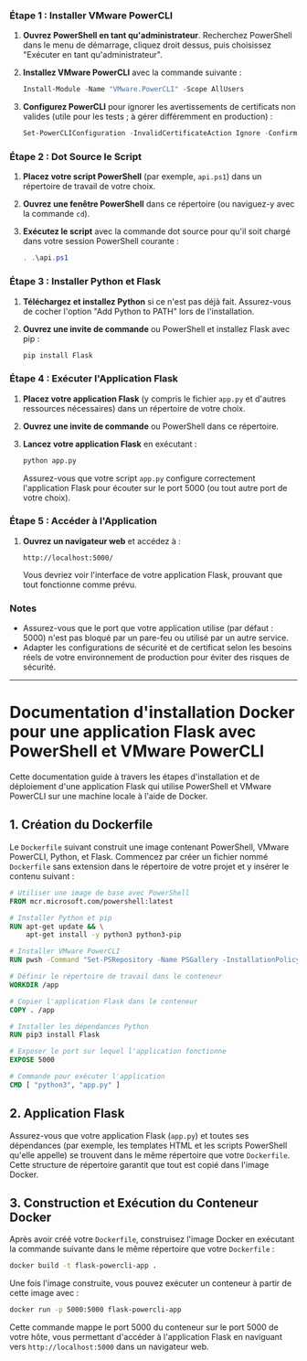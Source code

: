 ### Étape 1 : Installer VMware PowerCLI

1. **Ouvrez PowerShell en tant qu'administrateur**. Recherchez PowerShell dans le menu de démarrage, cliquez droit dessus, puis choisissez "Exécuter en tant qu'administrateur".

2. **Installez VMware PowerCLI** avec la commande suivante :

   ```powershell
   Install-Module -Name "VMware.PowerCLI" -Scope AllUsers
   ```

3. **Configurez PowerCLI** pour ignorer les avertissements de certificats non valides (utile pour les tests ; à gérer différemment en production) :

   ```powershell
   Set-PowerCLIConfiguration -InvalidCertificateAction Ignore -Confirm:$false
   ```

### Étape 2 : Dot Source le Script

1. **Placez votre script PowerShell** (par exemple, `api.ps1`) dans un répertoire de travail de votre choix.

2. **Ouvrez une fenêtre PowerShell** dans ce répertoire (ou naviguez-y avec la commande `cd`).

3. **Exécutez le script** avec la commande dot source pour qu'il soit chargé dans votre session PowerShell courante :

   ```powershell
   . .\api.ps1
   ```

### Étape 3 : Installer Python et Flask

1. **Téléchargez et installez Python** si ce n'est pas déjà fait. Assurez-vous de cocher l'option "Add Python to PATH" lors de l'installation.

2. **Ouvrez une invite de commande** ou PowerShell et installez Flask avec pip :

   ```bash
   pip install Flask
   ```

### Étape 4 : Exécuter l'Application Flask

1. **Placez votre application Flask** (y compris le fichier `app.py` et d'autres ressources nécessaires) dans un répertoire de votre choix.

2. **Ouvrez une invite de commande** ou PowerShell dans ce répertoire.

3. **Lancez votre application Flask** en exécutant :

   ```bash
   python app.py
   ```

   Assurez-vous que votre script `app.py` configure correctement l'application Flask pour écouter sur le port 5000 (ou tout autre port de votre choix).

### Étape 5 : Accéder à l'Application

1. **Ouvrez un navigateur web** et accédez à :

   ```
   http://localhost:5000/
   ```

   Vous devriez voir l'interface de votre application Flask, prouvant que tout fonctionne comme prévu.

### Notes

- Assurez-vous que le port que votre application utilise (par défaut : 5000) n'est pas bloqué par un pare-feu ou utilisé par un autre service.
- Adapter les configurations de sécurité et de certificat selon les besoins réels de votre environnement de production pour éviter des risques de sécurité.






---

# Documentation d'installation Docker pour une application Flask avec PowerShell et VMware PowerCLI

Cette documentation guide à travers les étapes d'installation et de déploiement d'une application Flask qui utilise PowerShell et VMware PowerCLI sur une machine locale à l'aide de Docker.


## 1. Création du Dockerfile

Le `Dockerfile` suivant construit une image contenant PowerShell, VMware PowerCLI, Python, et Flask. Commencez par créer un fichier nommé `Dockerfile` sans extension dans le répertoire de votre projet et y insérer le contenu suivant :

```Dockerfile
# Utiliser une image de base avec PowerShell
FROM mcr.microsoft.com/powershell:latest

# Installer Python et pip
RUN apt-get update && \
    apt-get install -y python3 python3-pip

# Installer VMware PowerCLI
RUN pwsh -Command "Set-PSRepository -Name PSGallery -InstallationPolicy Trusted; Install-Module -Name VMware.PowerCLI -Scope AllUsers -Confirm:$false"

# Définir le répertoire de travail dans le conteneur
WORKDIR /app

# Copier l'application Flask dans le conteneur
COPY . /app

# Installer les dépendances Python
RUN pip3 install Flask

# Exposer le port sur lequel l'application fonctionne
EXPOSE 5000

# Commande pour exécuter l'application
CMD [ "python3", "app.py" ]
```

## 2. Application Flask

Assurez-vous que votre application Flask (`app.py`) et toutes ses dépendances (par exemple, les templates HTML et les scripts PowerShell qu'elle appelle) se trouvent dans le même répertoire que votre `Dockerfile`. Cette structure de répertoire garantit que tout est copié dans l'image Docker.

## 3. Construction et Exécution du Conteneur Docker

Après avoir créé votre `Dockerfile`, construisez l'image Docker en exécutant la commande suivante dans le même répertoire que votre `Dockerfile` :

```bash
docker build -t flask-powercli-app .
```

Une fois l'image construite, vous pouvez exécuter un conteneur à partir de cette image avec :

```bash
docker run -p 5000:5000 flask-powercli-app
```

Cette commande mappe le port 5000 du conteneur sur le port 5000 de votre hôte, vous permettant d'accéder à l'application Flask en naviguant vers `http://localhost:5000` dans un navigateur web.
